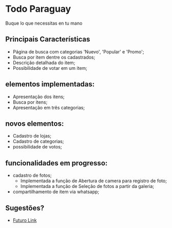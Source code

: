 # Todo Paraguay

Buque lo que necessitas en tu mano

## Principais Características

- Página de busca com categorias 'Nuevo', 'Popular' e 'Promo';
- Busca por item dentre os cadastrados;
- Descrição detalhada do item;
- Possibilidade de votar em um item;

## elementos implementadas:
- Apresentação dos itens;
- Busca por itens;
- Apresentação em três categorias;
## novos elementos:
- Cadastro de lojas;
- Cadastro de categorias;
- possibilidade de votos;

## funcionalidades em progresso:
- cadastro de fotos;
    - Implementada a função de Abertura de camera para registro de foto;
    - Implementada a função de Seleção de fotos a partir da galeria;
- compartilhamento de item via whatsapp;

## Sugestões?
- [Futuro Link](https://todoparaguay.io)
